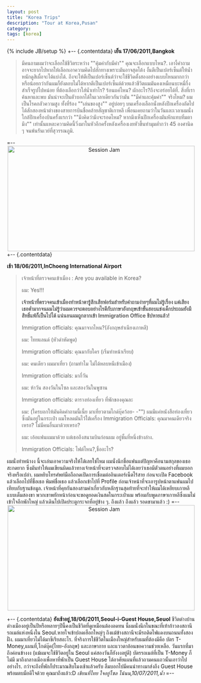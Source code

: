 ```yaml
---
layout: post
title: "Korea Trips"
description: "Tour at Korea,Pusan"
category: 
tags: [korea]
---
```

{% include JB/setup %}
+--	{.contentdata}
<b>เย็น 17/06/2011,Bangkok</b>
<blockquote>มีคนถามผมว่าจะเลือกใช้ชีวิตระหว่าง ""คุ้มค่ากับมีค่า"" คุณจะเลือกแบบไหน?. เอางี้คำถามอาจจะยากไปหากให้เลือกเอาความคิดไปสักทางเพราะมันอาจสุดโต้ง งั้นตีเป็นเปอร์เซ็นต์ให้น้ำหนักดูสิเผื่อจะได้แบ่งได้. ถึงจะให้ตีเป็นเปอร์เซ็นต์ว่าจะใช้ชีวิดตั้งสองอย่างแบบไหนมากกว่าหรือน้อยกว่ากันผมก็ยังตอบไม่ได้หากตีเป็นเปอร์เซ็นต์ด้วยแล้วชีวิตผมมันคงเหมือนบะหมี่กึ่งสำเร็จรูปไปหน่อย ที่ต้องเลือกว่าใส่น้ำเท่าไร? ร้อนแค่ไหน? ผักอะไร?ถึงจะอร่อยได้ที่. สิ่งที่เราค้นหาและพบ มันน่าจะเป็นตัวบอกได้ในเวลาเดียวกันว่ามัน ""มีค่าและคุ้มค่า"" จริงไหม?
ผมเป็นโรคกลัวความสูง ทั้งที่ร้อง ""เล่นของสูง"" อยู่บ่อยๆ บนเครื่องเลือกนั่งหลังปีกเครื่องถัดไปได้สักสองหน้าต่างของสายการบินชื่อคล้ายสัญชาติเกาหลี เพื่อนเคยถามว่าในวันและเวลาผมนั่งใกล้ปีกเครื่องบินครั้งแรกว่า ""มึงคิดว่ามึงจะรอดไหม? หากมึงเห็นปีกเครื่องมันหักแทบทิ่มตามึง"" เท่านั้นแหละความคิดนี้วิ่งมาในหัวอีกครั้งหลังเครื่องเงยหัวขึ้นทำมุมต่ำกว่า 45 องศานิด ๆ จนพ้นรันเวย์ที่สุวรรณภูมิ.</blockquote>
=--

<center> <img src="https://lh6.googleusercontent.com/-wZJOqKP0bLo/ThHxpyQdC_I/AAAAAAAAGNQ/sgK1FivUBzw/s400/20110618_004.jpg" width="500" height="281" alt="Session Jam"> </center>
+--	{.contentdata}

<b>เช้า 18/06/2011,InChoeng International Airport</b>
<blockquote>
<p>เจ้าหน้าที่ตรวจคนเข้าเมือง : Are you available in Korea?</p>
<p>ผม: Yes!!!</p>
<p><b>เจ้าหน้าที่ตรวจคนเข้าเมืองทำหน้าตารู้สึกเสียฟอร์มสำหรับคำถามง่ายๆที่ผมไม่รู้เรื่อง แต่เสียงเธอต่ำมากจนผมไม่รู้ว่าผมควรจะตอบอย่างไรดีกับภาษาอังกฤษเข้าขั้นสอบแข่งเด็กประถมยังมีสิทธิ์แพ้ก็เป็นไปได้ แน่นอนผมถูกลากเข้า Immigration Office ชิปหายแล้ว!</b> </p>
<p>Immigration officials: คุณมาจากไหน?(อังกฤษสำเนียงเกาหลี)</p>
<p>ผม: ไทยแลนด์ (หัวดำหัดพูด)</p>
<p>Immigration officials: คุณมากับใคร (เริ่มทำหน้าเรียบ)</p>
<p>ผม: คนเดียว ผมมาเที่ยว (ถามทำไม ไม่ได้หลบหนีเข้าเมือง)</p>
<p>Immigration officials: มากี่วัน</p>
<p>ผม: ห้าวัน สองวันในโซล และสองวันในพูซาน </p>
<p>Immigration officials: ตารางท่องเที่ยว ที่พักของคุณละ</p>
<p>ผม: (ใครบอกให้มันคิดคำถามนี้เนี้ย มาเที่ยวตามไกด์บุ๊คว้อย- -"") ผมมีแค่หนังสือท่องเที่ยวซึ่งมันอยู่ในกระเป๋า ผมโหลดมันไว้ใต้เครื่อง
Immigration Officials: คุณมาคนเดียวจริงเหรอ? ไม่มีคนอื่นมาด้วยเหรอ?</p>
<p>ผม: เอ้อแฟนผมมาด้วย แต่เธอถึงสนามบินก่อนผม อยู่ชั้นที่หนึ่งข้างล่าง.</p>
<p>Immigration Officials: ไฟต์ไหน?,ชื่ออะไร?</p>
</blockquote>
ผมนั่งทำหน้างง นี้จะเล่นเอาความจริงให้ได้เลยใช่ไหม ผมนั่งนึกชื่อแฟนแต่ปัญหาคือนามสกุลของเธอสะกดยาก ซึ่งมันทำให้ผมเขียนผิดแล้วทางเจ้าหน้าที่จะตรวจสอบไม่ได้เลยว่าเธอมีตัวตนอย่างที่ผมบอกจริงหรือเปล่า. ผมหยิบโทรศํพท์มือถือกดเปิดการเชื่อมต่ออินเตอร์เน็ตไร้สาย ก่อนจะเปิด Facebook แล้วเลือกไปที่ชื่อเธอ พิมพ์ชื่อเธอ แล้วเลือกเข้าไปที่ Profile ก่อนเจ้าหน้าที่จะเอารูปหน้าตาแฟนผมไปเทียบกับฐานข้อมูล. เจ้าหน้าที่คุยกันสองสามคำเกี่ยวกับหลักฐานสุดท้ายที่จะทำให้ผมได้เหยียบเกาหลีแบบเต็มสองขา พวกเขาพยักหน้าก่อนจะขอดูยอดเงินสดในกระเป๋าผม พร้อมกับพูดภาษาเกาหลีซึ่งผมไม่เข้าใจอีกพักใหญ่ แล้วเดินไปเปิดประตูกระจกที่อยู่ข้าง ๆ. ถึงแล้ว ถึงแล้ว รอดขามาแล้ว :)
=--

<center> <img src="https://lh6.googleusercontent.com/-fL4ezNDDgxo/ThM2CxH7oGI/AAAAAAAAGQc/t5NGNVCeqj8/s400/20110622_008.jpg" width="500" height="281" alt="Session Jam"> </center>

+-- {.contentdata} 
<b>ยังเช้าอยู่,18/06/2011,Seoul-i-Guest House,Seuol</b>
ชีวิตต่างบ้านต่างเมืองอยู่เป็นปีหรือหลายๆปีนี้คงเป็นชีวิตที่ดูเหมือนต้องอดทน นี้ผมนั่งนึกในขณะที่เท้าก้าวลงสถานีรถเมล์แห่งหนึ่งใน Seoul.หายใจเข้าปอดเฮือกใหญ่ๆ ถึงแม้ข้างสถานีจะมีรถติดไฟแดงบนถนนทั้งสองฝั่ง. ผมมาเที่ยวไม่ได้มาซีเรียสอะไร. ที่จริงการใช้ชีวิตในเมืองใหญ่สำหรับผมที่ต้องมีคือ บัตร T-Money,แผนที่,ไกด์บุ๊ค(ไทย-อังกฤษ) และภาษากาย และแววตาอ้อนขอความช่วยเหลือ. วันแรกที่มาถึงค่อนข้างงง (แม้ผมจะใช้ชีวิตอยู่ใน Seoul แค่สองวันก็ยังงงอยู่ดี) บัตรรถเมล์ที่เป็น T-Money ก็ไม่มี มาถึงกลางเมืองเพื่อหาที่พักเป็น Guest House ได้อาศัยแผนที่แล้วถามคนแถวนั้นเอาว่าไปอย่างไร. กว่าจะถึงที่พักก็ประมาณสิบโมงเช้าแล้วครับ ลืมบอกไปมีคนนำทางมาส่งถึง Guest House พร้อมตบมือดีใจด้วย คุณมาถึงแล้ว:D
<i>เขียนที่ไทย ใจอยู่โซล โน้นน,10/07/2011,น้ำ</i>
=--

